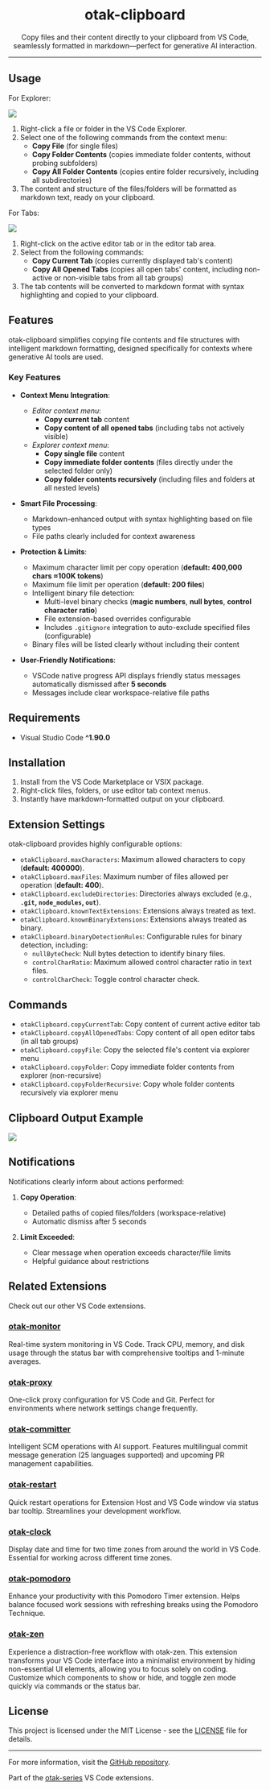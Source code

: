 <p align="center">
  <h1 align="center">otak-clipboard</h1>
  <p align="center">
    Copy files and their content directly to your clipboard from VS Code, seamlessly formatted in markdown—perfect for generative AI interaction.
  </p>
</p>

---

## Usage

For Explorer:

![](images/copy-folder-contents.png)

1. Right-click a file or folder in the VS Code Explorer.
2. Select one of the following commands from the context menu:
   - **Copy File** (for single files)
   - **Copy Folder Contents** (copies immediate folder contents, without probing subfolders)
   - **Copy All Folder Contents** (copies entire folder recursively, including all subdirectories)
3. The content and structure of the files/folders will be formatted as markdown text, ready on your clipboard.

For Tabs:

![](images/copy-all-opened-tabs.png)

1. Right-click on the active editor tab or in the editor tab area.
2. Select from the following commands:
   - **Copy Current Tab** (copies currently displayed tab's content)
   - **Copy All Opened Tabs** (copies all open tabs' content, including non-active or non-visible tabs from all tab groups)
3. The tab contents will be converted to markdown format with syntax highlighting and copied to your clipboard.

## Features  

otak-clipboard simplifies copying file contents and file structures with intelligent markdown formatting, designed specifically for contexts where generative AI tools are used.

### Key Features  

- **Context Menu Integration**:
  - *Editor context menu*:
    - **Copy current tab** content  
    - **Copy content of all opened tabs** (including tabs not actively visible)
  - *Explorer context menu*:
    - **Copy single file** content  
    - **Copy immediate folder contents** (files directly under the selected folder only)  
    - **Copy folder contents recursively** (including files and folders at all nested levels)

- **Smart File Processing**:
  - Markdown-enhanced output with syntax highlighting based on file types  
  - File paths clearly included for context awareness  

- **Protection & Limits**:
  - Maximum character limit per copy operation (**default: 400,000 chars ≈100K tokens**)  
  - Maximum file limit per operation (**default: 200 files**)
  - Intelligent binary file detection:
      - Multi-level binary checks (**magic numbers**, **null bytes**, **control character ratio**)  
      - File extension-based overrides configurable  
      - Includes `.gitignore` integration to auto-exclude specified files (configurable)  
  - Binary files will be listed clearly without including their content

- **User-Friendly Notifications**:
  - VSCode native progress API displays friendly status messages automatically dismissed after **5 seconds**  
  - Messages include clear workspace-relative file paths  

## Requirements  

- Visual Studio Code **^1.90.0**

## Installation  

1. Install from the VS Code Marketplace or VSIX package.
2. Right-click files, folders, or use editor tab context menus.
3. Instantly have markdown-formatted output on your clipboard.

## Extension Settings  

otak-clipboard provides highly configurable options:

- `otakClipboard.maxCharacters`: Maximum allowed characters to copy (**default: 400000**).
- `otakClipboard.maxFiles`: Maximum number of files allowed per operation (**default: 400**).
- `otakClipboard.excludeDirectories`: Directories always excluded (e.g., **`.git`, `node_modules`, `out`**).
- `otakClipboard.knownTextExtensions`: Extensions always treated as text.
- `otakClipboard.knownBinaryExtensions`: Extensions always treated as binary.
- `otakClipboard.binaryDetectionRules`: Configurable rules for binary detection, including:
  - `nullByteCheck`: Null bytes detection to identify binary files.
  - `controlCharRatio`: Maximum allowed control character ratio in text files.
  - `controlCharCheck`: Toggle control character check.

## Commands  

- `otakClipboard.copyCurrentTab`: Copy content of current active editor tab  
- `otakClipboard.copyAllOpenedTabs`: Copy content of all open editor tabs (in all tab groups)  
- `otakClipboard.copyFile`: Copy the selected file's content via explorer menu  
- `otakClipboard.copyFolder`: Copy immediate folder contents from explorer (non-recursive)  
- `otakClipboard.copyFolderRecursive`: Copy whole folder contents recursively via explorer menu  

## Clipboard Output Example

![](images/otak-clipboard.png)

## Notifications  

Notifications clearly inform about actions performed:

1. **Copy Operation**:
    - Detailed paths of copied files/folders (workspace-relative)
    - Automatic dismiss after 5 seconds

2. **Limit Exceeded**:
    - Clear message when operation exceeds character/file limits
    - Helpful guidance about restrictions  

## Related Extensions
Check out our other VS Code extensions.

### [otak-monitor](https://marketplace.visualstudio.com/items?itemName=odangoo.otak-monitor)
Real-time system monitoring in VS Code. Track CPU, memory, and disk usage through the status bar with comprehensive tooltips and 1-minute averages.

### [otak-proxy](https://marketplace.visualstudio.com/items?itemName=odangoo.otak-proxy)
One-click proxy configuration for VS Code and Git. Perfect for environments where network settings change frequently.

### [otak-committer](https://marketplace.visualstudio.com/items?itemName=odangoo.otak-committer)
Intelligent SCM operations with AI support. Features multilingual commit message generation (25 languages supported) and upcoming PR management capabilities.

### [otak-restart](https://marketplace.visualstudio.com/items?itemName=odangoo.otak-restart)
Quick restart operations for Extension Host and VS Code window via status bar tooltip. Streamlines your development workflow.

### [otak-clock](https://marketplace.visualstudio.com/items?itemName=odangoo.otak-clock)
Display date and time for two time zones from around the world in VS Code. Essential for working across different time zones.

### [otak-pomodoro](https://marketplace.visualstudio.com/items?itemName=odangoo.otak-pomodoro)
Enhance your productivity with this Pomodoro Timer extension. Helps balance focused work sessions with refreshing breaks using the Pomodoro Technique.

### [otak-zen](https://marketplace.visualstudio.com/items?itemName=odangoo.otak-zen)
Experience a distraction-free workflow with otak-zen. This extension transforms your VS Code interface into a minimalist environment by hiding non-essential UI elements, allowing you to focus solely on coding. Customize which components to show or hide, and toggle zen mode quickly via commands or the status bar.

## License

This project is licensed under the MIT License - see the [LICENSE](LICENSE) file for details.

---

For more information, visit the [GitHub repository](https://github.com/tsuyoshi-otake/otak-clipboard).

Part of the [otak-series](https://marketplace.visualstudio.com/search?term=otak&target=VSCode) VS Code extensions.
